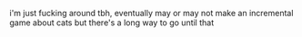 i'm just fucking around tbh, eventually may or may not make an incremental game about cats but there's a long way to go until that
